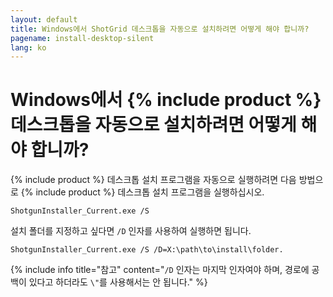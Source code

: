 ```yaml
---
layout: default
title: Windows에서 ShotGrid 데스크톱을 자동으로 설치하려면 어떻게 해야 합니까?
pagename: install-desktop-silent
lang: ko
---
```


# Windows에서 {% include product %} 데스크톱을 자동으로 설치하려면 어떻게 해야 합니까?

{% include product %} 데스크톱 설치 프로그램을 자동으로 실행하려면 다음 방법으로 {% include product %} 데스크톱 설치 프로그램을 실행하십시오.

`ShotgunInstaller_Current.exe /S`

설치 폴더를 지정하고 싶다면 `/D` 인자를 사용하여 실행하면 됩니다.

`ShotgunInstaller_Current.exe /S /D=X:\path\to\install\folder.`

{% include info title="참고" content="`/D` 인자는 마지막 인자여야 하며, 경로에 공백이 있다고 하더라도 `\"`를 사용해서는 안 됩니다." %}